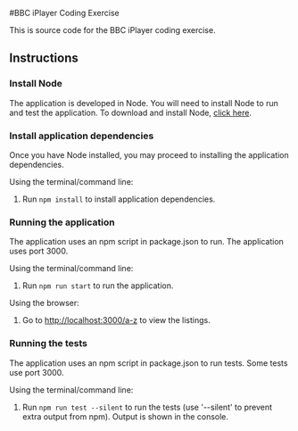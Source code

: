 #BBC iPlayer Coding Exercise 

This is source code for the BBC iPlayer coding exercise.


## Instructions


### Install Node

The application is developed in Node.
You will need to install Node to run and test the application.
To download and install Node, [click here](https://nodejs.org/en/download/). 



### Install application dependencies

Once you have Node installed, you may proceed to installing the application dependencies.

Using the terminal/command line:

1. Run `npm install` to install application dependencies.



### Running the application

The application uses an npm script in package.json to run.
The application uses port 3000.

Using the terminal/command line:

1. Run `npm run start` to run the application.

Using the browser:

1. Go to [http://localhost:3000/a-z](http://localhost:3000/a-z) to view the listings.



### Running the tests

The application uses an npm script in package.json to run tests.
Some tests use port 3000.

Using the terminal/command line:

1. Run `npm run test --silent` to run the tests (use '--silent' to prevent extra output from npm). Output is shown in the console.

